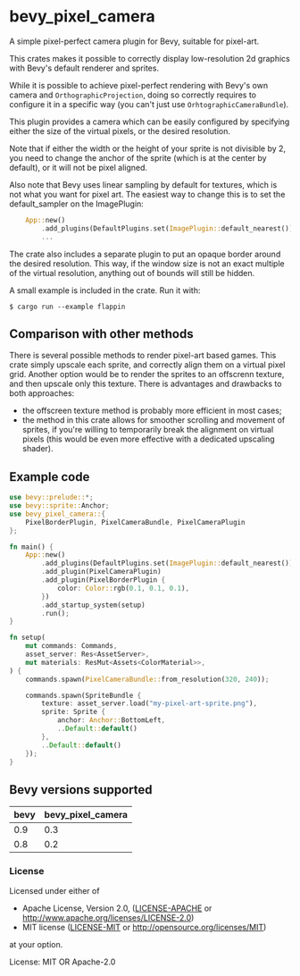# bevy_pixel_camera

A simple pixel-perfect camera plugin for Bevy, suitable for pixel-art.

This crates makes it possible to correctly display low-resolution 2d
graphics with Bevy's default renderer and sprites.

While it is possible to achieve pixel-perfect rendering with Bevy's own
camera and `OrthographicProjection`, doing so correctly requires to
configure it in a specific way (you can't just use
`OrhtographicCameraBundle`).

This plugin provides a camera which can be easily configured by specifying
either the size of the virtual pixels, or the desired resolution.

Note that if either the width or the height of your sprite is not divisible
by 2, you need to change the anchor of the sprite (which is at the center by
default), or it will not be pixel aligned.

Also note that Bevy uses linear sampling by default for textures, which is
not what you want for pixel art. The easiest way to change this is to set the
default_sampler on the ImagePlugin:
```rust
    App::new()
        .add_plugins(DefaultPlugins.set(ImagePlugin::default_nearest()))
        ...
```

The crate also includes a separate plugin to put an opaque border
around the desired resolution. This way, if the window size is not an exact
multiple of the virtual resolution, anything out of bounds will still be
hidden.

A small example is included in the crate. Run it with:

    $ cargo run --example flappin

## Comparison with other methods

There is several possible methods to render pixel-art based games. This
crate simply upscale each sprite, and correctly align them on a virtual
pixel grid. Another option would be to render the sprites to an offscrenn
texture, and then upscale only this texture. There is advantages and
drawbacks to both approaches:
- the offscreen texture method is probably more efficient in most cases;
- the method in this crate allows for smoother scrolling and movement of
  sprites, if you're willing to temporarily break the alignment on virtual
  pixels (this would be even more effective with a dedicated upscaling
  shader).

## Example code

```rust
use bevy::prelude::*;
use bevy::sprite::Anchor;
use bevy_pixel_camera::{
    PixelBorderPlugin, PixelCameraBundle, PixelCameraPlugin
};

fn main() {
    App::new()
        .add_plugins(DefaultPlugins.set(ImagePlugin::default_nearest()))
        .add_plugin(PixelCameraPlugin)
        .add_plugin(PixelBorderPlugin {
            color: Color::rgb(0.1, 0.1, 0.1),
        })
        .add_startup_system(setup)
        .run();
}

fn setup(
    mut commands: Commands,
    asset_server: Res<AssetServer>,
    mut materials: ResMut<Assets<ColorMaterial>>,
) {
    commands.spawn(PixelCameraBundle::from_resolution(320, 240));

    commands.spawn(SpriteBundle {
        texture: asset_server.load("my-pixel-art-sprite.png"),
        sprite: Sprite {
            anchor: Anchor::BottomLeft,
            ..Default::default()
        },
        ..Default::default()
    });
}
```

## Bevy versions supported

|bevy|bevy_pixel_camera|
|---|---|
|0.9|0.3|
|0.8|0.2|

### License

Licensed under either of

* Apache License, Version 2.0, ([LICENSE-APACHE](LICENSE-APACHE) or http://www.apache.org/licenses/LICENSE-2.0)
* MIT license ([LICENSE-MIT](LICENSE-MIT) or http://opensource.org/licenses/MIT)

at your option.

License: MIT OR Apache-2.0
